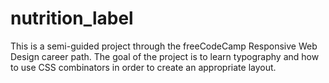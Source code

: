 # nutrition_label
This is a semi-guided project through the freeCodeCamp Responsive Web Design career path. The goal of the project is to learn typography and how to use CSS combinators in order to create an appropriate layout.
